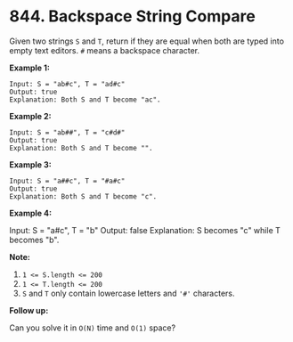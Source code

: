 # 844. Backspace String Compare

Given two strings `S` and `T`, return if they are equal when both are typed into empty text editors. `#` means a backspace character.

**Example 1:**

    Input: S = "ab#c", T = "ad#c"
    Output: true
    Explanation: Both S and T become "ac".

**Example 2:**

    Input: S = "ab##", T = "c#d#"
    Output: true
    Explanation: Both S and T become "".

**Example 3:**

    Input: S = "a##c", T = "#a#c"
    Output: true
    Explanation: Both S and T become "c".

**Example 4:**

  Input: S = "a#c", T = "b"
  Output: false
  Explanation: S becomes "c" while T becomes "b".

**Note:**

1. `1 <= S.length <= 200`
2. `1 <= T.length <= 200`
3. `S` and `T` only contain lowercase letters and `'#'` characters.

**Follow up:**

Can you solve it in `O(N)` time and `O(1)` space?
